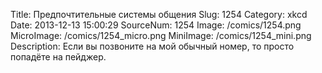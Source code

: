 Title: Предпочтительные системы общения 
Slug: 1254 
Category: xkcd 
Date: 2013-12-13 15:00:29 
SourceNum: 1254 
Image: /comics/1254.png 
MicroImage: /comics/1254_micro.png 
MiniImage: /comics/1254_mini.png 
Description: Если вы позвоните на мой обычный номер, то просто попадёте на пейджер. 


